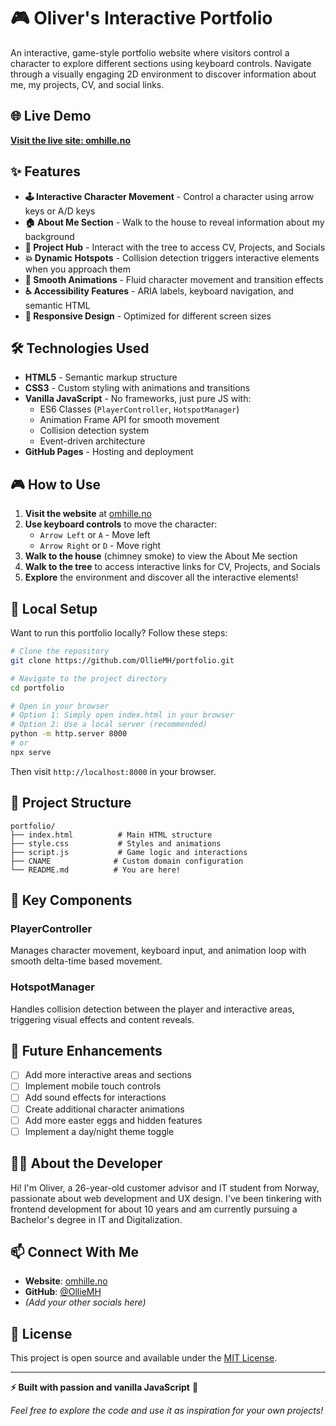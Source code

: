 # 🎮 Oliver's Interactive Portfolio

An interactive, game-style portfolio website where visitors control a character to explore different sections using keyboard controls. Navigate through a visually engaging 2D environment to discover information about me, my projects, CV, and social links.

## 🌐 Live Demo

**[Visit the live site: omhille.no](https://omhille.no)**

## ✨ Features

- **🕹️ Interactive Character Movement** - Control a character using arrow keys or A/D keys
- **🏠 About Me Section** - Walk to the house to reveal information about my background
- **🌳 Project Hub** - Interact with the tree to access CV, Projects, and Socials
- **💥 Dynamic Hotspots** - Collision detection triggers interactive elements when you approach them
- **🎨 Smooth Animations** - Fluid character movement and transition effects
- **♿ Accessibility Features** - ARIA labels, keyboard navigation, and semantic HTML
- **📱 Responsive Design** - Optimized for different screen sizes

## 🛠️ Technologies Used

- **HTML5** - Semantic markup structure
- **CSS3** - Custom styling with animations and transitions
- **Vanilla JavaScript** - No frameworks, just pure JS with:
  - ES6 Classes (`PlayerController`, `HotspotManager`)
  - Animation Frame API for smooth movement
  - Collision detection system
  - Event-driven architecture
- **GitHub Pages** - Hosting and deployment

## 🎮 How to Use

1. **Visit the website** at [omhille.no](https://omhille.no)
2. **Use keyboard controls** to move the character:
   - `Arrow Left` or `A` - Move left
   - `Arrow Right` or `D` - Move right
3. **Walk to the house** (chimney smoke) to view the About Me section
4. **Walk to the tree** to access interactive links for CV, Projects, and Socials
5. **Explore** the environment and discover all the interactive elements!

## 🚀 Local Setup

Want to run this portfolio locally? Follow these steps:

```bash
# Clone the repository
git clone https://github.com/OllieMH/portfolio.git

# Navigate to the project directory
cd portfolio

# Open in your browser
# Option 1: Simply open index.html in your browser
# Option 2: Use a local server (recommended)
python -m http.server 8000
# or
npx serve
```

Then visit `http://localhost:8000` in your browser.

## 📁 Project Structure

```
portfolio/
├── index.html          # Main HTML structure
├── style.css           # Styles and animations
├── script.js           # Game logic and interactions
├── CNAME              # Custom domain configuration
└── README.md          # You are here!
```

## 🎯 Key Components

### PlayerController
Manages character movement, keyboard input, and animation loop with smooth delta-time based movement.

### HotspotManager
Handles collision detection between the player and interactive areas, triggering visual effects and content reveals.

## 🔮 Future Enhancements

- [ ] Add more interactive areas and sections
- [ ] Implement mobile touch controls
- [ ] Add sound effects for interactions
- [ ] Create additional character animations
- [ ] Add more easter eggs and hidden features
- [ ] Implement a day/night theme toggle

## 👨‍💻 About the Developer

Hi! I'm Oliver, a 26-year-old customer advisor and IT student from Norway, passionate about web development and UX design. I've been tinkering with frontend development for about 10 years and am currently pursuing a Bachelor's degree in IT and Digitalization.

## 📫 Connect With Me

- **Website**: [omhille.no](https://omhille.no)
- **GitHub**: [@OllieMH](https://github.com/OllieMH)
- *(Add your other socials here)*

## 📄 License

This project is open source and available under the [MIT License](LICENSE).

---

**⚡ Built with passion and vanilla JavaScript** 🚀

*Feel free to explore the code and use it as inspiration for your own projects!*
